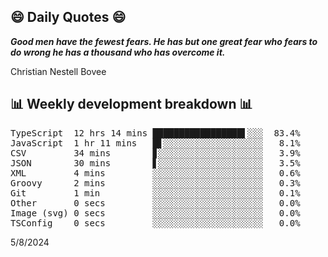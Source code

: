 ## 😄 Daily Quotes 😄

_**Good men have the fewest fears. He has but one great fear who fears to do wrong he has a thousand who has overcome it.**_

Christian Nestell Bovee



## 📊 Weekly development breakdown 📊

<pre>TypeScript  12 hrs 14 mins █████████████████▌░░░  83.4%
JavaScript  1 hr 11 mins   █▋░░░░░░░░░░░░░░░░░░░   8.1%
CSV         34 mins        ▊░░░░░░░░░░░░░░░░░░░░   3.9%
JSON        30 mins        ▋░░░░░░░░░░░░░░░░░░░░   3.5%
XML         4 mins         ░░░░░░░░░░░░░░░░░░░░░   0.6%
Groovy      2 mins         ░░░░░░░░░░░░░░░░░░░░░   0.3%
Git         1 min          ░░░░░░░░░░░░░░░░░░░░░   0.1%
Other       0 secs         ░░░░░░░░░░░░░░░░░░░░░   0.0%
Image (svg) 0 secs         ░░░░░░░░░░░░░░░░░░░░░   0.0%
TSConfig    0 secs         ░░░░░░░░░░░░░░░░░░░░░   0.0%</pre>

5/8/2024